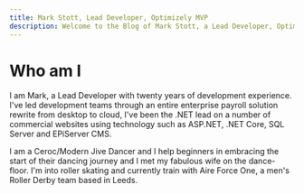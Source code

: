 ```yaml
---
title: Mark Stott, Lead Developer, Optimizely MVP
description: Welcome to the Blog of Mark Stott, a Lead Developer, Optimizely MVP, Roller Skater and Dancer.
---
```


# Who am I

I am Mark, a Lead Developer with twenty years of development experience. I've led development teams through an entire enterprise payroll solution rewrite from desktop to cloud, I've been the .NET lead on a number of commercial websites using technology such as ASP.NET, .NET Core, SQL Server and EPiServer CMS.

I am a Ceroc/Modern Jive Dancer and I help beginners in embracing the start of their dancing journey and I met my fabulous wife on the dance-floor. I'm into roller skating and currently train with Aire Force One, a men's Roller Derby team based in Leeds.